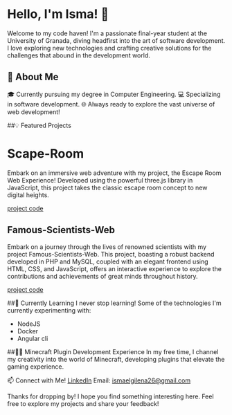 # Hello, I'm Isma! 👋
Welcome to my code haven! I'm a passionate final-year student at the University of Granada, diving headfirst into the art of software development. I love exploring new technologies and crafting creative solutions for the challenges that abound in the development world.

## 🚀 About Me
🎓 Currently pursuing my degree in Computer Engineering.
💻 Specializing in software development.
🌐 Always ready to explore the vast universe of web development!

##💡 Featured Projects
# Scape-Room
Embark on an immersive web adventure with my project, the Escape Room Web Experience! Developed using the powerful three.js library in JavaScript, this project takes the classic escape room concept to new digital heights.

[project code](https://github.com/MiixZ/Scape-Room)

## Famous-Scientists-Web
Embark on a journey through the lives of renowned scientists with my project Famous-Scientists-Web. This project, boasting a robust backend developed in PHP and MySQL, coupled with an elegant frontend using HTML, CSS, and JavaScript, offers an interactive experience to explore the contributions and achievements of great minds throughout history.

[project code](https://github.com/MiixZ/Cientificos-Famosos-Web)

##🌱 Currently Learning
I never stop learning! Some of the technologies I'm currently experimenting with:

- NodeJS
- Docker
- Angular cli

##👨‍💻 Minecraft Plugin Development Experience
In my free time, I channel my creativity into the world of Minecraft, developing plugins that elevate the gaming experience.

📫 Connect with Me!
[LinkedIn](https://www.linkedin.com/in/ismael-díaz-díaz-3614bb27a/)
Email: ismaelgilena26@gmail.com

Thanks for dropping by! I hope you find something interesting here. Feel free to explore my projects and share your feedback!
